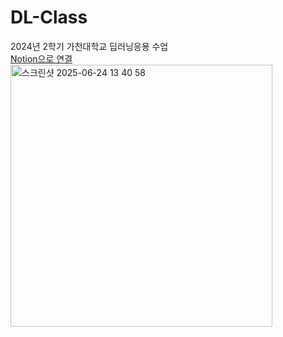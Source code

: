 # DL-Class
2024년 2학기 가천대학교 딥러닝응용 수업  
[Notion으로 연결](http://rudevico.notion.site)
<img width="419" alt="스크린샷 2025-06-24 13 40 58" src="https://github.com/user-attachments/assets/52c20fc1-58e4-409d-8a5e-6c8bd9e79f21" />
